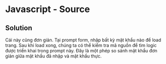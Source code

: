 # Javascript - Source

## Solution

Cái này cũng đơn giản. Tại prompt form, nhập bất kỳ mật khẩu nào để load trang. Sau khi load xong, chúng ta có thể kiểm tra mã nguồn để tìm logic được triển khai trong prompt này. Đây là một phép so sánh mật khẩu đơn giản giữa mật khẩu đã nhập và mật khẩu thực. 
